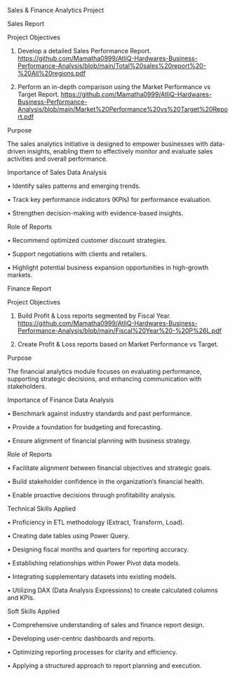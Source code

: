 Sales & Finance Analytics Project

Sales Report

Project Objectives

1.	Develop a detailed Sales Performance Report. https://github.com/Mamatha0999/AtliQ-Hardwares-Business-Performance-Analysis/blob/main/Total%20sales%20report%20-%20All%20regions.pdf

2.	Perform an in-depth comparison using the Market Performance vs Target Report. https://github.com/Mamatha0999/AtliQ-Hardwares-Business-Performance-Analysis/blob/main/Market%20Performance%20vs%20Target%20Report.pdf

Purpose

The sales analytics initiative is designed to empower businesses with data-driven insights, enabling them to effectively monitor and evaluate sales activities and overall performance.

Importance of Sales Data Analysis

•	Identify sales patterns and emerging trends.

•	Track key performance indicators (KPIs) for performance evaluation.

•	Strengthen decision-making with evidence-based insights.

Role of Reports

•	Recommend optimized customer discount strategies.

•	Support negotiations with clients and retailers.

•	Highlight potential business expansion opportunities in high-growth markets.

Finance Report

Project Objectives

1.	Build Profit & Loss reports segmented by Fiscal Year. https://github.com/Mamatha0999/AtliQ-Hardwares-Business-Performance-Analysis/blob/main/Fiscal%20Year%20-%20P%26L.pdf

2.	Create Profit & Loss reports based on Market Performance vs Target.

Purpose

The financial analytics module focuses on evaluating performance, supporting strategic decisions, and enhancing communication with stakeholders.

Importance of Finance Data Analysis

•	Benchmark against industry standards and past performance.

•	Provide a foundation for budgeting and forecasting.

•	Ensure alignment of financial planning with business strategy.

Role of Reports

•	Facilitate alignment between financial objectives and strategic goals.

•	Build stakeholder confidence in the organization’s financial health.

•	Enable proactive decisions through profitability analysis.

Technical Skills Applied

•	Proficiency in ETL methodology (Extract, Transform, Load).

•	Creating date tables using Power Query.

•	Designing fiscal months and quarters for reporting accuracy.

•	Establishing relationships within Power Pivot data models.

•	Integrating supplementary datasets into existing models.

•	Utilizing DAX (Data Analysis Expressions) to create calculated columns and KPIs.

Soft Skills Applied

•	Comprehensive understanding of sales and finance report design.

•	Developing user-centric dashboards and reports.

•	Optimizing reporting processes for clarity and efficiency.

•	Applying a structured approach to report planning and execution.
